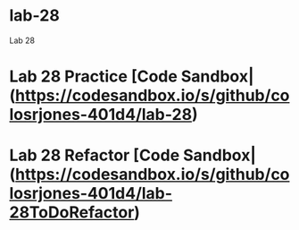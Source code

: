 # lab-28
Lab 28

# Lab 28 Practice [Code Sandbox|(https://codesandbox.io/s/github/colosrjones-401d4/lab-28)

# Lab 28 Refactor [Code Sandbox|(https://codesandbox.io/s/github/colosrjones-401d4/lab-28ToDoRefactor)
